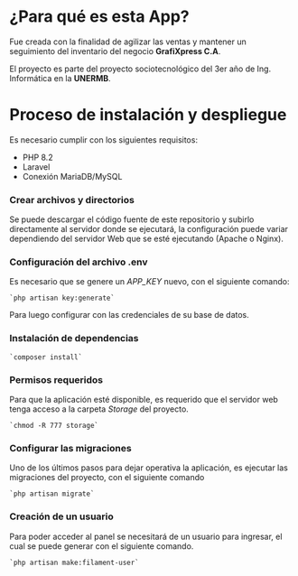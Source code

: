 # ¿Para qué es esta App?

Fue creada con la finalidad de agilizar las ventas y mantener un seguimiento del inventario del negocio **GrafiXpress C.A**.

El proyecto es parte del proyecto sociotecnológico del 3er año de Ing. Informática en la **UNERMB**.

# Proceso de instalación y despliegue

Es necesario cumplir con los siguientes requisitos:

-   PHP 8.2
-   Laravel
-   Conexión MariaDB/MySQL

### Crear archivos y directorios

Se puede descargar el código fuente de este repositorio y subirlo directamente al servidor donde se ejecutará, la configuración puede variar dependiendo del servidor Web que se esté ejecutando (Apache o Nginx).

### Configuración del archivo .env

Es necesario que se genere un _APP_KEY_ nuevo, con el siguiente comando:

    `php artisan key:generate`

Para luego configurar con las credenciales de su base de datos.

### Instalación de dependencias

    `composer install`

### Permisos requeridos

Para que la aplicación esté disponible, es requerido que el servidor web tenga acceso a la carpeta _Storage_ del proyecto.

    `chmod -R 777 storage`

### Configurar las migraciones

Uno de los últimos pasos para dejar operativa la aplicación, es ejecutar las migraciones del proyecto, con el siguiente comando

    `php artisan migrate`

### Creación de un usuario

Para poder acceder al panel se necesitará de un usuario para ingresar, el cual se puede generar con el siguiente comando.

    `php artisan make:filament-user`
